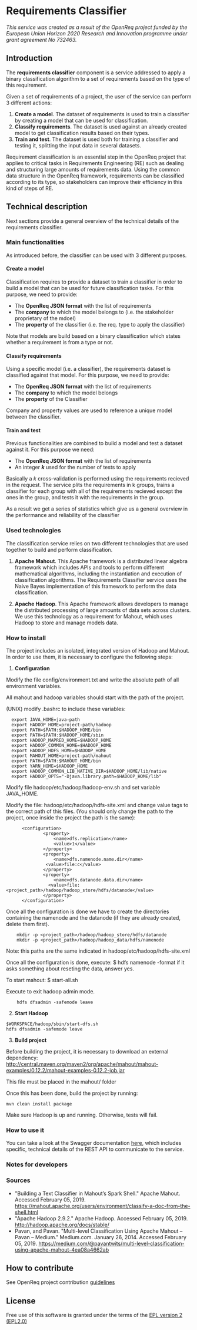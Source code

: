 # Requirements Classifier

_This service was created as a result of the OpenReq project funded by the European Union Horizon 2020 Research and Innovation programme under grant agreement No 732463._

## Introduction

The **requirements classifier** component is a service addressed to apply a binary classification algorithm to a set of requirements based on the type of this requirement.

Given a set of requirements of a project, the user of the service can perform 3 different actions:

1. **Create a model**. The dataset of requirements is used to train a classifier by creating a model that can be used for classification.
2. **Classify requirements**. The dataset is used against an already created model to get classification results based on their types.
3. **Train and test**. The dataset is used both for training a classifier and testing it, splitting the input data in several datasets.

Requirement classification is an essential step in the OpenReq project that applies to critical tasks in Requirements Engineering (RE) such as dealing and structuring large amounts of requirements data. Using the common data structure in the OpenReq framework, requirements can be classified according to its type, so stakeholders can improve their efficiency in this kind of steps of RE.

## Technical description

Next sections provide a general overview of the technical details of the requirements classifier.

### Main functionalities

As introduced before, the classifier can be used with 3 different purposes.

#### Create a model

Classification requires to provide a dataset to train a classifier in order to build a model that can be used for future classification tasks. For this purpose, we need to provide:

- The **OpenReq JSON format** with the list of requirements
- The **company** to which the model belongs to (i.e. the stakeholder proprietary of the mdoel)
- The **property** of the classifier (i.e. the req. type to apply the classifier)

Note that models are build based on a binary classification which states whether a requirement is from a type or not.

#### Classify requirements

Using a specific model (i.e. a classifier), the requirements dataset is classified against that model. For this purpose, we need to provide:

- The **OpenReq JSON format** with the list of requirements
- The **company** to which the model belongs
- The **property** of the Classifier

Company and property values are used to reference a unique model between the classifier.

#### Train and test

Previous functionalities are combined to build a model and test a dataset against it. For this purpose we need:

- The **OpenReq JSON format** with the list of requirements
- An integer **_k_** used for the number of tests to apply

Basically a _k_ cross-validation is performed using the requirements recieved in the request. The service plits the requirements in k groups, trains a classifier for each group with all of the requirements recieved except the ones in the group, and tests it with the requirements in the group.

As a result we get a series of statistics which give us a general overview in the performance and reliability of the classifier

### Used technologies

The classification service relies on two different technologies that are used together to build and perform classification.

1. **Apache Mahout**. This Apache framework is a distributed linear algebra framework which includes APIs and tools to perform different mathematical algorithms, including the instantiation and execution of classification algorithms. The Requirements Classifier service uses the Naive Bayes implementation of this framework to perform the data classification.

2. **Apache Hadoop**. This Apache framework allows developers to manage the distributed processing of large amounts of data sets across clusters. We use this technology as a requirement for Mahout, which uses Hadoop to store and manage models data.

### How to install

The project includes an isolated, integrated version of Hadoop and Mahout. In order to use them, it is necessary to configure the following steps:

1. **Configuration**

  Modify the file config/environment.txt and write the absolute path of all environment variables.

  All mahout and hadoop variables should start with the path of the project.

  (UNIX) modify .bashrc to include these variables:
  
      export JAVA_HOME=java-path
      export HADOOP_HOME=project-path/hadoop
      export PATH=$PATH:$HADOOP_HOME/bin
      export PATH=$PATH:$HADOOP_HOME/sbin
      export HADOOP_MAPRED_HOME=$HADOOP_HOME
      export HADOOP_COMMON_HOME=$HADOOP_HOME
      export HADOOP_HDFS_HOME=$HADOOP_HOME
      export MAHOUT_HOME=project-path/mahout
      export PATH=$PATH:$MAHOUT_HOME/bin
      export YARN_HOME=$HADOOP_HOME
      export HADOOP_COMMON_LIB_NATIVE_DIR=$HADOOP_HOME/lib/native
      export HADOOP_OPTS="-Djava.library.path=$HADOOP_HOME/lib"

  Modify file hadoop/etc/hadoop/hadoop-env.sh and set variable JAVA_HOME.

  Modify the file: hadoop/etc/hadoop/hdfs-site.xml and change value tags to the correct path of this files. (You should only change the path to the project, once inside the project the path is the same):

          <configuration>
                  <property>
                      <name>dfs.replication</name>
                      <value>1</value>
                  </property>
                  <property>
                      <name>dfs.namenode.name.dir</name>
                   <value>file:c</value>
                  </property>
                  <property>
                      <name>dfs.datanode.data.dir</name>
                    <value>file:<project_path>/hadoop/hadoop_store/hdfs/datanode</value>
                  </property>
          </configuration>

  Once all the configuration is done we have to create the directories containing the namenode and the datanode (if they are already created, delete them first).

        mkdir -p <project_path>/hadoop/hadoop_store/hdfs/datanode
        mkdir -p <project_path>/hadoop/hadoop_data/hdfs/namenode

  Note: this paths are the same indicated in hadoop/etc/hadoop/hdfs-site.xml

  Once all the configuration is done, execute:
        $ hdfs namenode -format
  if it asks something about reseting the data, answer yes.

  To start mahout:
        $ start-all.sh

  Execute to exit hadoop admin mode.

        hdfs dfsadmin -safemode leave


2. **Start Hadoop**
```
$WORKSPACE/hadoop/sbin/start-dfs.sh
hdfs dfsadmin -safemode leave
```

3. **Build project**

Before building the project, it is necessary to download an external dependency: http://central.maven.org/maven2/org/apache/mahout/mahout-examples/0.12.2/mahout-examples-0.12.2-job.jar 

This file must be placed in the mahout/ folder

Once this has been done, build the project by running:

```
mvn clean install package
```

Make sure Hadoop is up and running. Otherwise, tests will fail.

### How to use it

You can take a look at the Swagger documentation [here](http://217.172.12.199:9402/swagger-ui.html#/), which includes specific, technical details of the REST API to communicate to the service.

### Notes for developers

### Sources

- "Building a Text Classifier in Mahout’s Spark Shell." Apache Mahout. Accessed February 05, 2019. https://mahout.apache.org/users/environment/classify-a-doc-from-the-shell.html
- "Apache Hadoop 2.9.2." Apache Hadoop. Accessed February 05, 2019. http://hadoop.apache.org/docs/stable/
- Pavan, and Pavan. "Multi-level Classification Using Apache Mahout – Pavan – Medium." Medium.com. January 26, 2014. Accessed February 05, 2019. https://medium.com/@pavantwits/multi-level-classification-using-apache-mahout-4ea08a4662ab

## How to contribute

See OpenReq project contribution [guidelines](https://github.com/OpenReqEU/OpenReq/blob/master/CONTRIBUTING.md)

## License

Free use of this software is granted under the terms of the [EPL version 2 (EPL2.0)](https://www.eclipse.org/legal/epl-2.0/)
